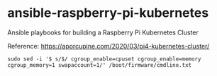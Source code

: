 # ansible-raspberry-pi-kubernetes
Ansible playbooks for building a Raspberry Pi Kubernetes Cluster

Reference: https://aporcupine.com/2020/03/pi4-kubernetes-cluster/

```
sudo sed -i '$ s/$/ cgroup_enable=cpuset cgroup_enable=memory cgroup_memory=1 swapaccount=1/' /boot/firmware/cmdline.txt
```
